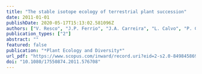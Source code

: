 ```yaml
---
title: "The stable isotope ecology of terrestrial plant succession"
date: 2011-01-01
publishDate: 2020-05-17T15:13:02.581096Z
authors: ["V. Resco", "J.P. Ferrio", "J.A. Carreira", "L. Calvo", "P. Casals", "Á. Ferrero-Serrano", "E. Marcos", "J.M. Morenoa", "D.A. Ramírez", "M.T. Sebastià", "F. Valladares", "D.G. Williams"]
publication_types: ["2"]
abstract: ""
featured: false
publication: "*Plant Ecology and Diversity*"
url_pdf: "https://www.scopus.com/inward/record.uri?eid=2-s2.0-84984586990&doi=10.1080%2f17550874.2011.576708&partnerID=40&md5=c6736ae40b399f9d2f670a53562a74a1"
doi: "10.1080/17550874.2011.576708"
---
```


